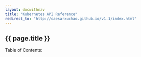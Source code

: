```yaml
---
layout: docwithnav
title: "Kubernetes API Reference"
redirect_to: "http://caesarxuchao.github.io/v1.1/index.html"
---
```


## {{ page.title }} ##

<p>Table of Contents:</p>
<ul id="toclist"></ul>
 
<script>
$(function() {
		$('#toclist').load( location.pathname + " #gentocapiref li" );
});
</script>
